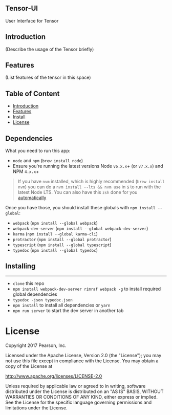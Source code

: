 ## Tensor-UI

User Interface for Tensor

## Introduction
(Describe the usage of the Tensor briefly)

## Features
(List features of the tensor in this space)

## Table of Content
- [Introduction](#introduction)
- [Features](#features)
- [Install](#install)
- [License](#license)

## Dependencies

What you need to run this app:
* `node` and `npm` (`brew install node`)
* Ensure you're running the latest versions Node `v6.x.x`+ (or `v7.x.x`) and NPM `4.x.x`+

> If you have `nvm` installed, which is highly recommended (`brew install nvm`) you can do a `nvm install --lts && nvm use` in `$` to run with the latest Node LTS. You can also have this `zsh` done for you [automatically](https://github.com/creationix/nvm#calling-nvm-use-automatically-in-a-directory-with-a-nvmrc-file) 

Once you have those, you should install these globals with `npm install --global`:
* `webpack` (`npm install --global webpack`)
* `webpack-dev-server` (`npm install --global webpack-dev-server`)
* `karma` (`npm install --global karma-cli`)
* `protractor` (`npm install --global protractor`)
* `typescript` (`npm install --global typescript`)
* `typedoc` (`npm install --global typedoc`)

## Installing
---
* `clone` this repo
* `npm install webpack-dev-server rimraf webpack -g` to install required global dependencies
* `typedoc -json typedoc.json`
* `npm install` to install all dependencies or `yarn`
* `npm run server` to start the dev server in another tab

# License
Copyright 2017 Pearson, Inc.

Licensed under the Apache License, Version 2.0 (the "License"); you may not use this file except in compliance with the License. You may obtain a copy of the License at

http://www.apache.org/licenses/LICENSE-2.0

Unless required by applicable law or agreed to in writing, software distributed under the License is distributed on an "AS IS" BASIS, WITHOUT WARRANTIES OR CONDITIONS OF ANY KIND, either express or implied. See the License for the specific language governing permissions and limitations under the License.